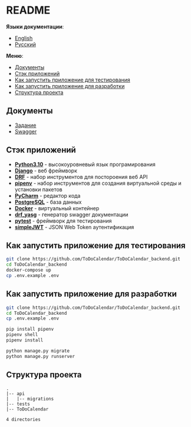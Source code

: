 # README

**Языки документации**:

- [English](README.md)
- [Русский](README-ru.md)

**Меню**:

- [Документы](#документы)
- [Стэк приложений](#стэк-приложений)
- [Как запустить приложение для тестирования](#как-запустить-приложение-для-тестирования)
- [Как запустить приложение для разработки](#как-запустить-приложение-для-разработки)
- [Структура проекта](#структура-проекта)

## Документы

- [Задание](https://docs.google.com/document/d/1UQgKfPkB8C36dyDDmPU40rjSw3_fXEH8/edit)
- [Swagger](http://todo-innowise.voilalex.com/swagger/)

## Стэк приложений

- **[Python3.10](https://www.python.org/downloads/release/python-3100/)** - высокоуровневый язык програмирования
- **[Django](https://www.djangoproject.com/)** - веб фреймворк
- **[DRF](https://code.visualstudio.com/#alt-downloads)** - набор инструментов для постороения веб API
- **[pipenv](https://pipenv.pypa.io/en/latest/)** - набор инструментов для создания виртуальной среды и установки пакетов
- **[PyCharm](https://www.jetbrains.com/ru-ru/pycharm/)** - редактор кода
- **[PostgreSQL](https://www.postgresql.org/)** - база данных
- **[Docker](https://www.docker.com/)** - виртуальный контейнер
- **[drf_yasg](https://drf-yasg.readthedocs.io/en/stable/)** - генератор swagger документации
- **[pytest](https://pytest-django.readthedocs.io/en/latest/)** - фреймворк для тестирования
- **[simpleJWT](https://django-rest-framework-simplejwt.readthedocs.io/en/latest/)** - JSON Web Token аутентификация

## Как запустить приложение для тестирования

```bash
git clone https://github.com/ToDoCalendar/ToDoCalendar_backend.git
cd ToDoCalendar_backend
docker-compose up
cp .env.example .env
```

## Как запустить приложение для разработки

```bash
git clone https://github.com/ToDoCalendar/ToDoCalendar_backend.git
cd ToDoCalendar_backend
cp .env.example .env

pip install pipenv
pipenv shell
pipenv install

python manage.py migrate
python manage.py runserver
```

## Структура проекта

```
.
|-- api
|   |-- migrations
|-- tests
|-- ToDoCalendar

4 directories
```
